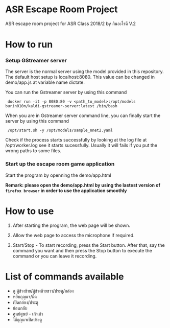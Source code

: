 ASR Escape Room Project
===
ASR escape room project for ASR Class 2018/2 by กินอะไรดี V.2

# How to run

### Setup GStreamer server
The server is the normal server using the model provided in this repository. The default host setup is localhost:8080. This value can be changed in demo/app.js at variable name dictate.

You can run the Gstreamer server by using this command

` docker run -it -p 8080:80 -v <path_to_model>:/opt/models burin010n/kaldi-gstreamer-server:latest /bin/bash`

When you are in Gstreamer server command line, you can finally start the server by using this command

` /opt/start.sh -y /opt/models/sample_nnet2.yaml`

Check if the process starts successfully by looking at the log file at /opt/worker.log see it starts sucessfully. Usually it will fails if you put the wrong paths to some files.

### Start up the escape room game application
Start the program by openning the demo/app.html

**Remark: please open the demo/app.html by using the lastest version of `firefox browser` in order to use the application smoothly**

# How to use
1.  After starting the program, the web page will be shown.

2.  Allow the web page to access the microphone if required.

3.  Start/Stop - To start recording, press the Start button. After that, say the command you want and then press the Stop button to execute the command or you can leave it recording.

# List of commands available
- ดู ตู้ข้างซ้าย/ตู้ข้างซ้ายขวา/ประตู/กล่อง
- หยิบกุญแจ/มีด
- เปิดกล่อง/ประตู			
- ย้อนกลับ
- ศูนย์ศูนย์ - เก้าเก้า
- ใช้กุญแจเปิดประตู
	

